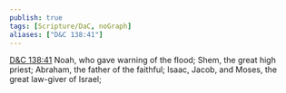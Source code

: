 ```yaml
---
publish: true
tags: [Scripture/DaC, noGraph]
aliases: ["D&C 138:41"]
---
```

[D&C 138:41](https://churchofjesuschrist.org/study/scriptures/dc-testament/dc/138?lang=eng&id=p41#p41) Noah, who gave warning of the flood; Shem, the great high priest; Abraham, the father of the faithful; Isaac, Jacob, and Moses, the great law-giver of Israel;
